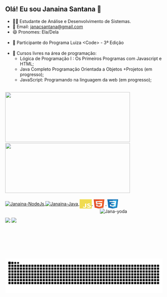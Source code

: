 ## Olá! Eu sou Janaina Santana 👋

- 👩‍🎓 Estudante de Análise e Desenvolvimento de Sistemas.
- 📧 Email: janacsantana@gmail.com
- 😄 Pronomes: Ela/Dela
</br></br>
- 🎯 Participante do Programa Luiza &lt;Code&gt; - 3ª Edição
</br></br>
- 🌱 Cursos livres na área de programação:
  - Lógica de Programação I : Os Primeiros Programas com Javascript e HTML;
  - Java Completo Programação Orientada a Objetos +Projetos (em progresso);
  - JavaScript: Programando na linguagem da web (em progresso);
 </br></br>
<div>
  <a href="https://github.com/janainasantana">
  <img height="160em" width="400" src="https://github-readme-stats.vercel.app/api?username=janainasantana&show_icons=true&theme=nightowl&include_all_commits=true&count_private=true"/>
  <img height="160em" width="400" src="https://github-readme-stats.vercel.app/api/top-langs/?username=janainasantana&layout=compact&langs_count=7&theme=nightowl"/>
</div>
 <div style="display: inline_block"><br>
   <img align="center" alt="Janaina-NodeJs" height="30" width="40" src="https://cdn.jsdelivr.net/gh/devicons/devicon/icons/nodejs/nodejs-original.svg" />
   <img align="center" alt="Janaina-Java" height="30" width="40" src="https://cdn.jsdelivr.net/gh/devicons/devicon/icons/java/java-original.svg" />
   <img align="center" alt="Janaina-Js" height="30" width="40" src="https://raw.githubusercontent.com/devicons/devicon/master/icons/javascript/javascript-plain.svg">
   <img align="center" alt="Janaina-HTML" height="30" width="40" src="https://raw.githubusercontent.com/devicons/devicon/master/icons/html5/html5-original.svg">
   <img align="center" alt="Janaina-CSS" height="30" width="40" src="https://raw.githubusercontent.com/devicons/devicon/master/icons/css3/css3-original.svg">
   <img align="right" alt="Jana-yoda" height="160" width="200" src="https://c.tenor.com/4P02Cdfd26MAAAAi/baby-yoda-so-cute.gif">
  </div>
 
 ##
 
 <div> 
  <a href = "mailto:janacsantana@gmail.com"><img src="https://img.shields.io/badge/Gmail-D14836?style=for-the-badge&logo=gmail&logoColor=white" target="_blank"></a>
  <a href="https://www.linkedin.com/in/janaina-c-santana" target="_blank"><img src="https://img.shields.io/badge/-LinkedIn-%230077B5?style=for-the-badge&logo=linkedin&logoColor=white" target="_blank"></a> 
   
  ![Snake animation](https://github.com/janainasantana/janainasantana/blob/output/github-contribution-grid-snake.svg)
   
</div>
 
 

  
  
